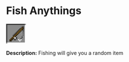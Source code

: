 # Fish Anythings
![icon](../assets/icons/fish_anythings.png)

**Description:** Fishing will give you a random item